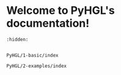 
# Welcome to  PyHGL's documentation!

```{toctree}
:hidden:


PyHGL/1-basic/index

PyHGL/2-examples/index


```


```{include} ../README.md
```